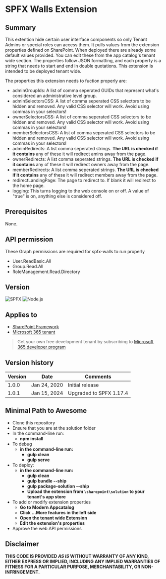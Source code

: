 # SPFX Walls Extension

## Summary
 This extention hide certain user interface components so only Tenant Admins or special roles can access them. It pulls values from the extension properties defined on SharePoint. When deployed there are already some default values provided. You can edit these from the app catalog's tenant wide section. The properties follow JSON formatting, and each property is a string that needs to start and end in double quotations. This extension is intended to be deployed tenant wide.
 
 The properties this extension needs to fuction properly are:
- adminGroupIds: A list of comma seperated GUIDs that represent what's considered an administrative level group.
- adminSelectorsCSS: A list of comma seperated CSS selectors to be hidden and removed. Any valid CSS selector will work. Avoid using commas in your selectors!
- ownerSelectorsCSS:	A list of comma seperated CSS selectors to be hidden and removed. Any valid CSS selector will work. Avoid using commas in your selectors!
- memberSelectorsCSS:  A list of comma seperated CSS selectors to be hidden and removed. Any valid CSS selector will work. Avoid using commas in your selectors!
- adminRedirects: A list comma seperated strings. **The URL is checked if it contains** any of these it will redirect amins away from the page.
- ownerRedirects:	A list comma seperated strings. **The URL is checked if it contains** any of these it will redirect owners away from the page.
- memberRedirects: A list comma seperated strings. **The URL is checked if it contains** any of these it will redirect members away from the page.
- redirectLandingPage: The page to redirect to. If blank it will redirect to the home page.
- logging: This turns logging to the web console on or off. A value of "true" is on, anything else is considered off.

## Prerequisites
None.

## API permission
These Graph permissions are required for spfx-walls to run properly
- User.ReadBasic.All
- Group.Read.All
- RoleManagement.Read.Directory

## Version 
![SPFX](https://img.shields.io/badge/SPFX-1.17.4-green.svg)
![Node.js](https://img.shields.io/badge/Node.js-v16.13+-green.svg)


## Applies to
- [SharePoint Framework](https://aka.ms/spfx)
- [Microsoft 365 tenant](https://docs.microsoft.com/en-us/sharepoint/dev/spfx/set-up-your-developer-tenant)

> Get your own free development tenant by subscribing to [Microsoft 365 developer program](http://aka.ms/o365devprogram)

## Version history
Version|Date|Comments
-------|----|--------
1.0.0  | Jan 24, 2020 | Initial release
1.0.1  | Jan 15, 2024 | Upgraded to SPFX 1.17.4


## Minimal Path to Awesome
- Clone this repository
- Ensure that you are at the solution folder
- In the command-line run:
  - **npm install**
- To debug
  - **in the command-line run:**
    - **gulp clean**
    - **gulp serve**
- To deploy: 
  - **in the command-line run:**
    - **gulp clean**
    - **gulp bundle --ship**
    - **gulp package-solution --ship**
    - **Upload the extension from `\sharepoint\solution` to your tenant's app store**
- To add or modify extension properties
  - **Go to Modern Appcatalog**
  - **Click ...More features in the left side**
  - **Open the tenant wide Extension**
  - **Edit the extension's properties**
- Approve the web API permissions
## Disclaimer

**THIS CODE IS PROVIDED *AS IS* WITHOUT WARRANTY OF ANY KIND, EITHER EXPRESS OR IMPLIED, INCLUDING ANY IMPLIED WARRANTIES OF FITNESS FOR A PARTICULAR PURPOSE, MERCHANTABILITY, OR NON-INFRINGEMENT.**

